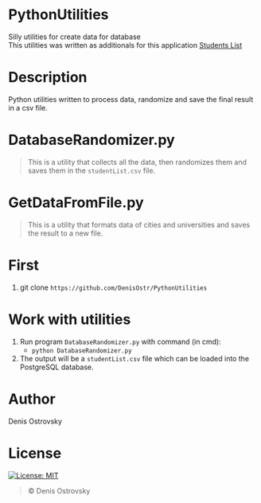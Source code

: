 # PythonUtilities
Silly utilities for create data for database\
This utilities was written as additionals for this application [Students List](https://github.com/DenisOstr/StudentList)

# Description
Python utilities written to process data, randomize and save the final result in a csv file.

# DatabaseRandomizer.py
> This is a utility that collects all the data, then randomizes them and saves them in the ` studentList.csv ` file.

# GetDataFromFile.py
> This is a utility that formats data of cities and universities and saves the result to a new file.

# First
1. git clone ` https://github.com/DenisOstr/PythonUtilities `

# Work with utilities
1. Run program ` DatabaseRandomizer.py ` with command (in cmd):
    - ` python DatabaseRandomizer.py `
2. The output will be a ` studentList.csv ` file which can be loaded into the PostgreSQL database.

# Author
Denis Ostrovsky
 
# License
[![License: MIT](https://img.shields.io/badge/License-MIT-green.svg)](https://github.com/DenisOstr/StudentList/blob/master/LICENSE)
> © Denis Ostrovsky
